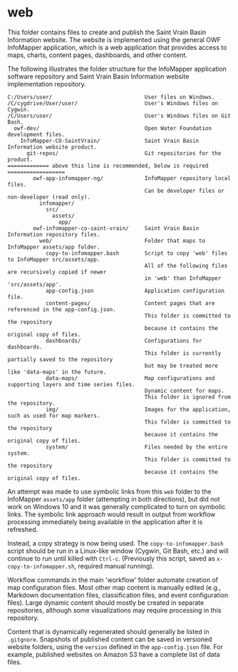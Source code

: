 # web #

This folder contains files to create and publish the Saint Vrain Basin Information website.
The website is implemented using the general OWF InfoMapper application,
which is a web application that provides access to maps, charts, content pages,
dashboards, and other content.

The following illustrates the folder structure for the InfoMapper application software repository and
Saint Vrain Basin Information website implementation repository.

```
C:/Users/user/                             User files on Windows.
/C/cygdrive/User/user/                     User's Windows files on Cygwin.
/C/Users/user/                             User's Windows files on Git Bash.
  owf-dev/                                 Open Water Foundation development files.
    InfoMapper-CO-SaintVrain/              Saint Vrain Basin Information website product.
      git-repos/                           Git repositories for the product.
============= above this line is recommended, below is required ==================
        owf-app-infomapper-ng/             InfoMapper repository local files.
                                           Can be developer files or non-developer (read only).
          infomapper/
            src/
              assets/
                app/
        owf-infomapper-co-saint-vrain/     Saint Vrain Basin Information repository files.
          web/                             Folder that maps to InfoMapper assets/app folder.
            copy-to-infomapper.bash        Script to copy 'web' files to InfoMapper src/assets/app.
                                           All of the following files are recursively copied if newer
                                           in 'web' than InfoMapper 'src/assets/app'.
            app-config.json                Application configuration file.
            content-pages/                 Content pages that are referenced in the app-config.json.
                                           This folder is committed to the repository
                                           because it contains the original copy of files.
            dashboards/                    Configurations for dashboards.
                                           This folder is currently partially saved to the repository
                                           but may be treated more like 'data-maps' in the future.
            data-maps/                     Map configurations and supporting layers and time series files.
                                           Dynamic content for maps.
                                           This folder is ignored from the repository.
            img/                           Images for the application, such as used for map markers.
                                           This folder is committed to the repository
                                           because it contains the original copy of files.
            system/                        Files needed by the entire system.
                                           This folder is committed to the repository
                                           because it contains the original copy of files.
```

An attempt was made to use symbolic links from this `web` folder to the InfoMapper `assets/app` folder
(attempting in both directions), but did not work on Windows 10 and it was generally complicated
to turn on symbolic links.
The symbolic link approach would result in output from workflow processing immediately being
available in the application after it is refreshed.

Instead, a copy strategy is now being used.
The `copy-to-infomapper.bash` script should be run in a Linux-like window (Cygwin, Git Bash, etc.)
and will continue to run until killed with `Ctrl-c`.
(Previously this script, saved as `x-copy-to-infomapper.sh`, required manual running).

Workflow commands in the main 'workflow' folder automate creation of map configuration files.
Most other map content is manually edited (e.g., Markdown documentation files, classification files, and event configuration files).
Large dynamic content should mostly be created in separate repositories,
although some visualizations may require processing in this repository.

Content that is dynamically regenerated should generally be listed in `.gitgnore`.
Snapshots of published content can be saved in versioned website folders,
using the `version` defined in the `app-config.json` file.
For example, published websites on Amazon S3 have a complete list of data files.
